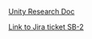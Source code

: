 [Unity Research Doc](https://docs.google.com/document/d/1ToWQo3WXkf4MM4CqmY_r8WF4G_wP0w0i9APqoIxot_A/edit?usp=sharing)

[Link to Jira ticket SB-2](https://gouda.msudenver.edu/jira/browse/SB-2)
